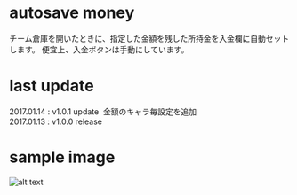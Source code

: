 # autosave money
チーム倉庫を開いたときに、指定した金額を残した所持金を入金欄に自動セットします。 
便宜上、入金ボタンは手動にしています。

# last update
2017.01.14 : v1.0.1 update  金額のキャラ毎設定を追加  
2017.01.13 : v1.0.0 release

# sample image
![alt text](https://github.com/chicori/TOS-Addon/raw/master/autosavemoney/readme2.jpg)

